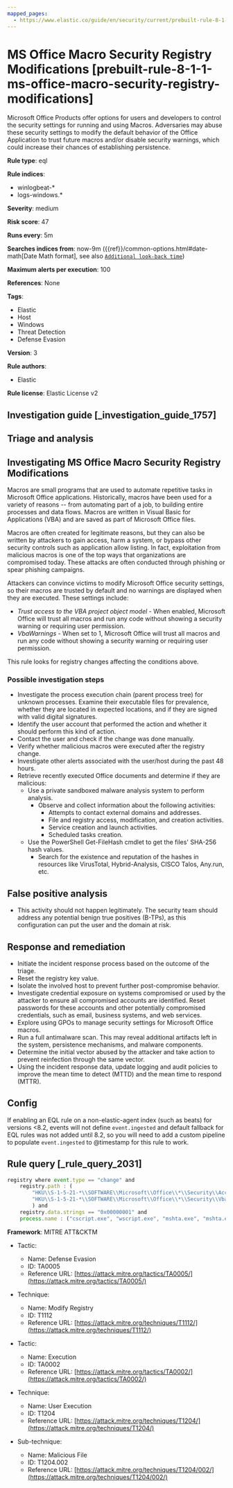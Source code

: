 ```yaml
---
mapped_pages:
  - https://www.elastic.co/guide/en/security/current/prebuilt-rule-8-1-1-ms-office-macro-security-registry-modifications.html
---
```


# MS Office Macro Security Registry Modifications [prebuilt-rule-8-1-1-ms-office-macro-security-registry-modifications]

Microsoft Office Products offer options for users and developers to control the security settings for running and using Macros. Adversaries may abuse these security settings to modify the default behavior of the Office Application to trust future macros and/or disable security warnings, which could increase their chances of establishing persistence.

**Rule type**: eql

**Rule indices**:

* winlogbeat-*
* logs-windows.*

**Severity**: medium

**Risk score**: 47

**Runs every**: 5m

**Searches indices from**: now-9m ({{ref}}/common-options.html#date-math[Date Math format], see also [`Additional look-back time`](docs-content://solutions/security/detect-and-alert/create-detection-rule.md#rule-schedule))

**Maximum alerts per execution**: 100

**References**: None

**Tags**:

* Elastic
* Host
* Windows
* Threat Detection
* Defense Evasion

**Version**: 3

**Rule authors**:

* Elastic

**Rule license**: Elastic License v2

## Investigation guide [_investigation_guide_1757]

## Triage and analysis

## Investigating MS Office Macro Security Registry Modifications

Macros are small programs that are used to automate repetitive tasks in Microsoft Office applications.
Historically, macros have been used for a variety of reasons -- from automating part of a job, to
building entire processes and data flows. Macros are written in Visual Basic for Applications (VBA) and are saved as
part of Microsoft Office files.

Macros are often created for legitimate reasons, but they can also be written by attackers to gain access, harm a
system, or bypass other security controls such as application allow listing. In fact, exploitation from malicious macros
is one of the top ways that organizations are compromised today. These attacks are often conducted through phishing or
spear phishing campaigns.

Attackers can convince victims to modify Microsoft Office security settings, so their macros are trusted by default and
no warnings are displayed when they are executed. These settings include:

* *Trust access to the VBA project object model* - When enabled, Microsoft Office will trust all macros and run any code
without showing a security warning or requiring user permission.
* *VbaWarnings* - When set to 1, Microsoft Office will trust all macros and run any code without showing a security
warning or requiring user permission.

This rule looks for registry changes affecting the conditions above.

### Possible investigation steps

- Investigate the process execution chain (parent process tree) for unknown processes. Examine their executable files
for prevalence, whether they are located in expected locations, and if they are signed with valid digital signatures.
- Identify the user account that performed the action and whether it should perform this kind of action.
- Contact the user and check if the change was done manually.
- Verify whether malicious macros were executed after the registry change.
- Investigate other alerts associated with the user/host during the past 48 hours.
- Retrieve recently executed Office documents and determine if they are malicious:
  - Use a private sandboxed malware analysis system to perform analysis.
    - Observe and collect information about the following activities:
      - Attempts to contact external domains and addresses.
      - File and registry access, modification, and creation activities.
      - Service creation and launch activities.
      - Scheduled tasks creation.
  - Use the PowerShell Get-FileHash cmdlet to get the files' SHA-256 hash values.
    - Search for the existence and reputation of the hashes in resources like VirusTotal, Hybrid-Analysis, CISCO Talos, Any.run, etc.

## False positive analysis

- This activity should not happen legitimately. The security team should address any potential benign true
positives (B-TPs), as this configuration can put the user and the domain at risk.

## Response and remediation

- Initiate the incident response process based on the outcome of the triage.
- Reset the registry key value.
- Isolate the involved host to prevent further post-compromise behavior.
- Investigate credential exposure on systems compromised or used by the attacker to ensure all compromised accounts are
identified. Reset passwords for these accounts and other potentially compromised credentials, such as email, business
systems, and web services.
- Explore using GPOs to manage security settings for Microsoft Office macros.
- Run a full antimalware scan. This may reveal additional artifacts left in the system, persistence mechanisms, and
malware components.
- Determine the initial vector abused by the attacker and take action to prevent reinfection through the same vector.
- Using the incident response data, update logging and audit policies to improve the mean time to detect (MTTD) and the
mean time to respond (MTTR).


## Config

If enabling an EQL rule on a non-elastic-agent index (such as beats) for versions <8.2, events will not define `event.ingested` and default fallback for EQL rules was not added until 8.2, so you will need to add a custom pipeline to populate `event.ingested` to @timestamp for this rule to work.

## Rule query [_rule_query_2031]

```js
registry where event.type == "change" and
    registry.path : (
        "HKU\\S-1-5-21-*\\SOFTWARE\\Microsoft\\Office\\*\\Security\\AccessVBOM",
        "HKU\\S-1-5-21-*\\SOFTWARE\\Microsoft\\Office\\*\\Security\\VbaWarnings"
        ) and
    registry.data.strings == "0x00000001" and
    process.name : ("cscript.exe", "wscript.exe", "mshta.exe", "mshta.exe", "winword.exe", "excel.exe")
```

**Framework**: MITRE ATT&CKTM

* Tactic:

    * Name: Defense Evasion
    * ID: TA0005
    * Reference URL: [https://attack.mitre.org/tactics/TA0005/](https://attack.mitre.org/tactics/TA0005/)

* Technique:

    * Name: Modify Registry
    * ID: T1112
    * Reference URL: [https://attack.mitre.org/techniques/T1112/](https://attack.mitre.org/techniques/T1112/)

* Tactic:

    * Name: Execution
    * ID: TA0002
    * Reference URL: [https://attack.mitre.org/tactics/TA0002/](https://attack.mitre.org/tactics/TA0002/)

* Technique:

    * Name: User Execution
    * ID: T1204
    * Reference URL: [https://attack.mitre.org/techniques/T1204/](https://attack.mitre.org/techniques/T1204/)

* Sub-technique:

    * Name: Malicious File
    * ID: T1204.002
    * Reference URL: [https://attack.mitre.org/techniques/T1204/002/](https://attack.mitre.org/techniques/T1204/002/)



